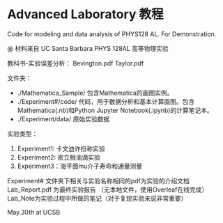 # Advanced Laboratory 教程
Code for modeling and data analysis of PHYS128 AL. For Demonstration.

@ 材料来自 UC Santa Barbara PHYS 128AL 高等物理实验

教科书-实验误差分析：
Bevington.pdf
Taylor.pdf

文件夹：
- ./Mathematica_Sample/ 包含Mathematica的画图实例。
- ./Experiment#/code/ 代码，用于数据分析和基本计算画图。包含Mathematica(.nb)和Python Jupyter Notebook(.ipynb)的计算笔记本。
- ./Experiment/data/ 原始实验数据

实验类型：
1. Experiment1: 卡文迪许扭称实验 
2. Experiment2: 密立根油滴实验
3. Experiment3：海平面mu介子寿命和通量测量

Experiment# 文件夹下相关与实验名称相同的pdf为实验的介绍文档 
Lab_Report.pdf 为最终实验报告 （无本地文件，使用Overleaf在线完成）
Lab_Note为实验过程中所做的笔记（对于复现实验来说非常重要）

May.30th at UCSB

